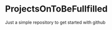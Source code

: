 ProjectsOnToBeFullfilled
========================

Just a simple repository to get started with github
